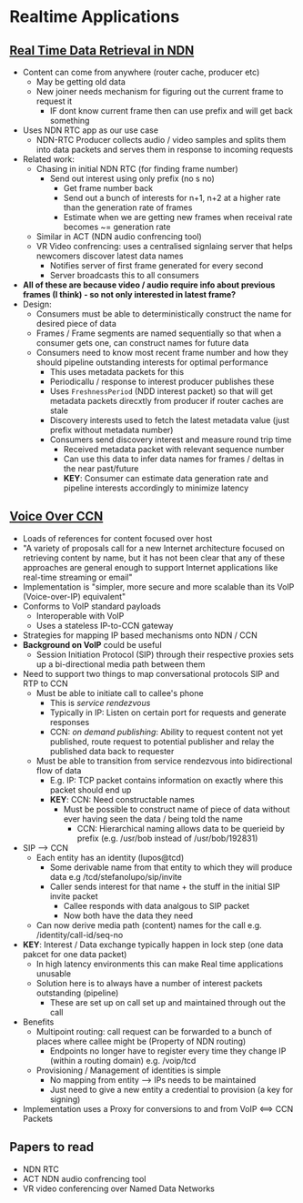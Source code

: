 # Realtime Applications


## [Real Time Data Retrieval in NDN](https://named-data.net/wp-content/uploads/2018/08/hoticn18realtime-retrieval.pdf)
- Content can come from anywhere (router cache, producer etc)
	- May be getting old data
	- New joiner needs mechanism for figuring out the current frame to request it
		- IF dont know current frame then can use prefix and will get back something
- Uses NDN RTC app as our use case
	- NDN-RTC Producer collects audio / video samples and splits them into data packets and serves them in response to incoming requests
- Related work:
	- Chasing in initial NDN RTC (for finding frame number)
		- Send out interest using only prefix (no s no)
			- Get frame number back
			- Send out a bunch of interests for n+1, n+2 at a higher rate than the generation rate of frames
			- Estimate when we are getting new frames when receival rate becomes ~= generation rate
	- Similar in ACT (NDN audio confrencing tool)
	- VR Video confrencing: uses a centralised signlaing server that helps newcomers discover latest data names
		- Notifies server of first frame generated for every second
		- Server broadcasts this to all consumers
- **All of these are because video  / audio require info about previous frames (I think) - so not only interested in latest frame?**
- Design:
	- Consumers must be able to deterministically construct the name for desired piece of data
	- Frames / Frame segments are named sequentially so that when a consumer gets one, can construct names for future data
	- Consumers need to know most recent frame number and how they should pipeline outstanding interests for optimal performance
		- This uses metadata packets for this
		- Periodicallu / response to interest producer publishes these
		- Uses `FreshnessPeriod` (NDD interest packet) so that will get metadata packets direcxtly from producer if router caches are stale
		- Discovery interests used to fetch the latest metadata value (just prefix without metadata number)
		- Consumers send discovery interest and measure round trip time
			- Received metadata packet with relevant sequence number
			- Can use this data to infer data names for frames / deltas in the near past/future
			- **KEY**: Consumer can estimate data generation rate and pipeline interests accordingly to minimize latency

## [Voice Over CCN](https://named-data.net/wp-content/uploads/JacobsonVoccn.pdf)
- Loads of references for content focused over host 
- "A variety of proposals call for a new Internet architecture
focused on retrieving content by name, but it has not been
clear that any of these approaches are general enough to support Internet applications like real-time streaming or email"
- Implementation is "simpler, more secure and more scalable than its VoIP (Voice-over-IP) equivalent"
- Conforms to VoIP standard payloads
	- Interoperable with VoIP
	- Uses a stateless IP-to-CCN gateway
- Strategies for mapping IP based mechanisms onto NDN / CCN
- **Background on VoIP** could be useful
	- Session Initiation Protocol (SIP) through their respective proxies sets up a bi-directional media path between them
- Need to support two things to map conversational protocols SIP and RTP to CCN
	- Must be able to initiate call to callee's phone
		- This is _service rendezvous_
		- Typically in IP: Listen on certain port for requests and generate responses
		- CCN: _on demand publishing_: Ability to request content not yet published, route request to potential publisher and relay the published data back to requester
	- Must be able to transition from service rendezvous into bidirectional flow of data
		- E.g. IP: TCP packet contains information on exactly where this packet should end up
		- **KEY**: CCN: Need constructable names 
			- Must be possible to construct name of piece of data without ever having seen the data / being told the name
				- CCN: Hierarchical naming allows data to be querieid by prefix (e.g. /usr/bob instead of /usr/bob/192831)
- SIP --> CCN
	- Each entity has an identity (lupos@tcd)
		- Some derivable name from that entity to which they will produce data e.g /tcd/stefanolupo/sip/invite
		- Caller sends interest for that name + the stuff in the initial SIP invite packet
			- Callee responds with data analgous to SIP packet
			- Now both have the data they need
	- Can now derive media path (content) names for the call e.g. /identity/call-id/seq-no
- **KEY**: Interest / Data exchange typically happen in lock step (one data pakcet for one data packet)
	- In high latency environments this can make Real time applications unusable
	- Solution here is to always have a number of interest packets outstanding (pipeline)
		- These are set up on call set up and maintained through out the call
- Benefits
	- Multipoint routing: call request can be forwarded to a bunch of places where callee might be (Property of NDN routing)
		- Endpoints no longer have to register every time they change IP (within a routing domain) e.g. /voip/tcd
	- Provisioning / Management of identities is simple
		- No mapping from entity --> IPs needs to be maintained
		- Just need to give a new entity a credential to provision (a key for signing)
- Implementation uses a Proxy for conversions to and from VoIP <==> CCN Packets

## Papers to read
- NDN RTC
- ACT NDN audio confrencing tool
- VR video conferencing over Named Data Networks